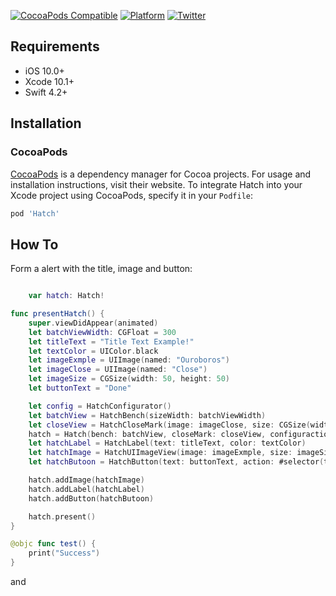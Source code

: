 [![CocoaPods Compatible](https://img.shields.io/badge/pod-v.1.0.4-orange.svg)](https://img.shields.io/badge/pod-v.1.0.4-orange.svg)
[![Platform](https://img.shields.io/badge/platform-ios-lightgrey.svg?style=flat)](https://img.shields.io/badge/platform-ios-lightgrey.svg)
[![Twitter](https://img.shields.io/badge/twitter-KuDji-blue.svg?style=flat)](https://twitter.com/KuDjij)

## Requirements

- iOS 10.0+ 
- Xcode 10.1+
- Swift 4.2+

## Installation

### CocoaPods

[CocoaPods](https://cocoapods.org) is a dependency manager for Cocoa projects. For usage and installation instructions, visit their website. To integrate Hatch into your Xcode project using CocoaPods, specify it in your `Podfile`:

```ruby
pod 'Hatch'
```

## How To

Form a alert with the title, image and button:

```swift

    var hatch: Hatch!

func presentHatch() {
    super.viewDidAppear(animated)
    let batchViewWidth: CGFloat = 300
    let titleText = "Title Text Example!"
    let textColor = UIColor.black
    let imageExmple = UIImage(named: "Ouroboros")
    let imageClose = UIImage(named: "Close")
    let imageSize = CGSize(width: 50, height: 50)
    let buttonText = "Done"

    let config = HatchConfigurator()
    let batchView = HatchBench(sizeWidth: batchViewWidth)
    let closeView = HatchCloseMark(image: imageClose, size: CGSize(width: 28, height: 28))
    hatch = Hatch(bench: batchView, closeMark: closeView, configuraction: config, onView: self.view)
    let hatchLabel = HatchLabel(text: titleText, color: textColor)
    let hatchImage = HatchUIImageView(image: imageExmple, size: imageSize)
    let hatchButoon = HatchButton(text: buttonText, action: #selector(test))

    hatch.addImage(hatchImage)
    hatch.addLabel(hatchLabel)
    hatch.addButton(hatchButoon)

    hatch.present()
}

@objc func test() {
    print("Success")
}
```

and
